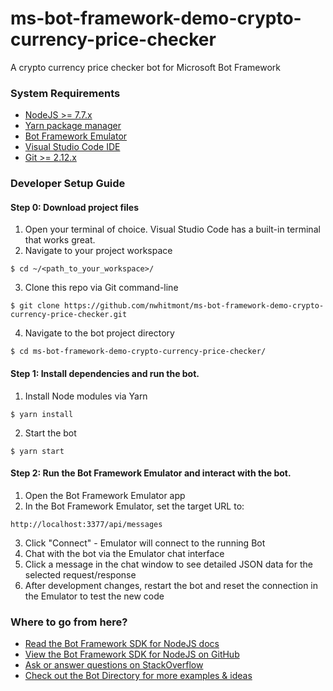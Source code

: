 # ms-bot-framework-demo-crypto-currency-price-checker

A crypto currency price checker bot for Microsoft Bot Framework

### System Requirements
- [NodeJS >= 7.7.x](https://nodejs.org/en/)
- [Yarn package manager](https://yarnpkg.com/en/)
- [Bot Framework Emulator](https://docs.botframework.com/en-us/tools/bot-framework-emulator/)
- [Visual Studio Code IDE](https://code.visualstudio.com/)
- [Git >= 2.12.x](https://git-scm.com/)


### Developer Setup Guide
#### Step 0: Download project files
1. Open your terminal of choice. Visual Studio Code has a built-in terminal that works great.
2. Navigate to your project workspace
```
$ cd ~/<path_to_your_workspace>/
```
3. Clone this repo via Git command-line
```
$ git clone https://github.com/nwhitmont/ms-bot-framework-demo-crypto-currency-price-checker.git
```
4. Navigate to the bot project directory
```
$ cd ms-bot-framework-demo-crypto-currency-price-checker/
```

#### Step 1: Install dependencies and run the bot.
1. Install Node modules via Yarn 
```
$ yarn install
```
2. Start the bot 
```
$ yarn start
```

#### Step 2: Run the Bot Framework Emulator and interact with the bot.
1. Open the Bot Framework Emulator app
2. In the Bot Framework Emulator, set the target URL to: 
```
http://localhost:3377/api/messages
```
3. Click "Connect" - Emulator will connect to the running Bot
4. Chat with the bot via the Emulator chat interface
5. Click a message in the chat window to see detailed JSON data for the selected request/response
6. After development changes, restart the bot and reset the connection in the Emulator to test the new code

### Where to go from here?
- [Read the Bot Framework SDK for NodeJS docs](https://docs.botframework.com/en-us/node/builder/overview)
- [View the Bot Framework SDK for NodeJS on GitHub](https://github.com/Microsoft/BotBuilder)
- [Ask or answer questions on StackOverflow](https://stackoverflow.com/questions/tagged/botframework)
- [Check out the Bot Directory for more examples & ideas](https://bots.botframework.com/)